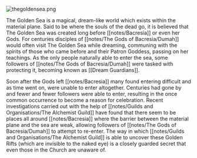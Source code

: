 ![](assets/thegoldensea.png "thegoldensea.png")

The Golden Sea is a magical, dream-like world which exists within the material plane. Said to be where the souls of the dead go, it is believed that The Golden Sea was created long before [[notes/Bacresia]] or even her Gods. For centuries disciples of [[notes/The Gods of Bacresia/Dumah]] would often visit The Golden Sea while dreaming, communing with the spirits of those who came before and their Patron Goddess, passing on her teachings. As the only people naturally able to enter the sea, some followers of [[notes/The Gods of Bacresia/Dumah]] were tasked with protecting it, becoming known as [[Dream Guardians]].

Soon after the Gods left [[notes/Bacresia]] many found entering difficult and as time went on, were unable to enter altogether. Centuries had gone by and fewer and fewer followers were able to enter, resulting in the once common occurrence to become a reason for celebration. Recent investigations carried out with the help of [[notes/Guilds and Organisations/The Alchemist Guild]] have found that there seem to be places all around [[notes/Bacresia]] where the barrier between the material plane and the sea are weak, allowing followers of [[notes/The Gods of Bacresia/Dumah]] to attempt to re-enter. The way in which [[notes/Guilds and Organisations/The Alchemist Guild]] is able to uncover these Golden Rifts (which are invisible to the naked eye) is a closely guarded secret that even those in the Church are unaware of.